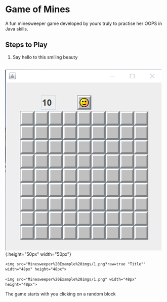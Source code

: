 # Game of Mines

A fun minesweeper game developed by yours truly to practise her OOPS in Java skills.

## Steps to Play

1. Say hello to this smiling beauty

    ![Alt text](Minesweeper%20Example%20imgs/1.png?raw=true "Title"){:height="50px" width="50px"}
    
    
    <img src="Minesweeper%20Example%20imgs/1.png?raw=true "Title"" width="48px" height="48px">
    
    <img src="Minesweeper%20Example%20imgs/1.png" width="48px" height="48px">


The game starts with you clicking on a random block
